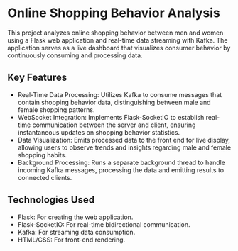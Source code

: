 # Online Shopping Behavior Analysis
This project analyzes online shopping behavior between men and women using a Flask web application and real-time data streaming with Kafka. The application serves as a live dashboard that visualizes consumer behavior by continuously consuming and processing data.


## Key Features
* Real-Time Data Processing: Utilizes Kafka to consume messages that contain shopping behavior data, distinguishing between male and female shopping patterns.
* WebSocket Integration: Implements Flask-SocketIO to establish real-time communication between the server and client, ensuring instantaneous updates on shopping behavior statistics.
* Data Visualization: Emits processed data to the front end for live display, allowing users to observe trends and insights regarding male and female shopping habits.
* Background Processing: Runs a separate background thread to handle incoming Kafka messages, processing the data and emitting results to connected clients.

## Technologies Used
* Flask: For creating the web application.
* Flask-SocketIO: For real-time bidirectional communication.
* Kafka: For streaming data consumption.
* HTML/CSS: For front-end rendering.
